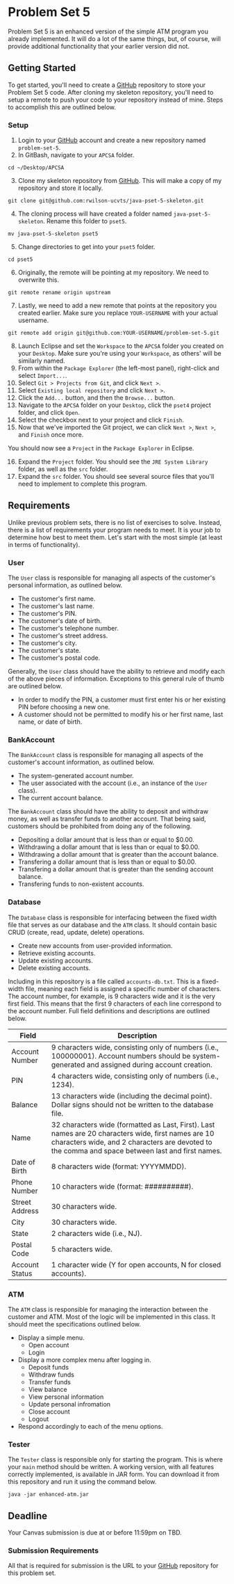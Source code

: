 # Problem Set 5

Problem Set 5 is an enhanced version of the simple ATM program you already implemented. It will do a lot of the same things, but, of course, will provide additional functionality that your earlier version did not.

## Getting Started

To get started, you'll need to create a [GitHub](https://github.com/) repository to store your Problem Set 5 code. After cloning my skeleton repository, you'll need to setup a remote to push your code to your repository instead of mine. Steps to accomplish this are outlined below.

### Setup

01. Login to your [GitHub](https://github.com/) account and create a new repository named `problem-set-5`.
02. In GitBash, navigate to your `APCSA` folder.
```
cd ~/Desktop/APCSA
```
03. Clone my skeleton repository from [GitHub](https://github.com/). This will make a copy of my repository and store it locally.
```
git clone git@github.com:rwilson-ucvts/java-pset-5-skeleton.git
```
04. The cloning process will have created a folder named `java-pset-5-skeleton`. Rename this folder to `pset5`.
```
mv java-pset-5-skeleton pset5
```
05. Change directories to get into your `pset5` folder.
```
cd pset5
```
06. Originally, the remote will be pointing at my repository. We need to overwrite this.
```
git remote rename origin upstream
```
07. Lastly, we need to add a new remote that points at the repository you created earlier. Make sure you replace `YOUR-USERNAME` with your actual username.
```
git remote add origin git@github.com:YOUR-USERNAME/problem-set-5.git
```
08. Launch Eclipse and set the `Workspace` to the `APCSA` folder you created on your `Desktop`. Make sure you're using your `Workspace`, as others' will be similarly named.
09. From within the `Package Explorer` (the left-most panel), right-click and select `Import...`.
10. Select `Git > Projects from Git`, and click `Next >`.
11. Select `Existing local repository` and click `Next >`.
12. Click the `Add...` button, and then the `Browse...` button.
13. Navigate to the `APCSA` folder on your `Desktop`, click the `pset4` project folder, and click `Open`.
14. Select the checkbox next to your project and click `Finish`.
15. Now that we've imported the Git project, we can click `Next >`, `Next >`, and `Finish` once more.

You should now see a `Project` in the `Package Explorer` in Eclipse.

16. Expand the `Project` folder. You should see the `JRE System Library` folder, as well as the `src` folder.
17. Expand the `src` folder. You should see several source files that you'll need to implement to complete this program.

## Requirements

Unlike previous problem sets, there is no list of exercises to solve. Instead, there is a list of requirements your program needs to meet. It is your job to determine how best to meet them. Let's start with the most simple (at least in terms of functionality).

### User

The `User` class is responsible for managing all aspects of the customer's personal information, as outlined below.

* The customer's first name.
* The customer's last name.
* The customer's PIN.
* The customer's date of birth.
* The customer's telephone number.
* The customer's street address.
* The customer's city.
* The customer's state.
* The customer's postal code.

Generally, the `User` class should have the ability to retrieve and modify each of the above pieces of information. Exceptions to this general rule of thumb are outlined below.

* In order to modify the PIN, a customer must first enter his or her existing PIN before choosing a new one.
* A customer should not be permitted to modify his or her first name, last name, or date of birth.

### BankAccount

The `BankAccount` class is responsible for managing all aspects of the customer's account information, as outlined below.

* The system-generated account number.
* The user associated with the account (i.e., an instance of the `User` class).
* The current account balance.

The `BankAccount` class should have the ability to deposit and withdraw money, as well as transfer funds to another account. That being said, customers should be prohibited from doing any of the following.

* Depositing a dollar amount that is less than or equal to $0.00.
* Withdrawing a dollar amount that is less than or equal to $0.00.
* Withdrawing a dollar amount that is greater than the account balance.
* Transfering a dollar amount that is less than or equal to $0.00.
* Transfering a dollar amount that is greater than the sending account balance.
* Transfering funds to non-existent accounts.

### Database

The `Database` class is responsible for interfacing between the fixed width file that serves as our database and the `ATM` class. It should contain basic CRUD (create, read, update, delete) operations.

* Create new accounts from user-provided information.
* Retrieve existing accounts.
* Update existing accounts.
* Delete existing accounts.

Including in this repository is a file called `accounts-db.txt`. This is a fixed-width file, meaning each field is assigned a specific number of characters. The account number, for example, is 9 characters wide and it is the very first field. This means that the first 9 characters of each line correspond to the account number. Full field definitions and descriptions are outlined below.

| Field | Description |
| --- | --- |
| Account Number | 9 characters wide, consisting only of numbers (i.e., 100000001). Account numbers should be system-generated and assigned during account creation. |
| PIN | 4 characters wide, consisting only of numbers (i.e., 1234). |
| Balance | 13 characters wide (including the decimal point). Dollar signs should not be written to the database file. |
| Name | 32 characters wide (formatted as Last, First). Last names are 20 characters wide, first names are 10 characters wide, and 2 characters are devoted to the comma and space between last and first names. |
| Date of Birth | 8 characters wide (format: YYYYMMDD). |
| Phone Number | 10 characters wide (format: ##########). |
| Street Address | 30 characters wide. |
| City | 30 characters wide. |
| State | 2 characters wide (i.e., NJ). |
| Postal Code | 5 characters wide. |
| Account Status | 1 character wide (Y for open accounts, N for closed accounts). |

### ATM

The `ATM` class is responsible for managing the interaction between the customer and ATM. Most of the logic will be implemented in this class. It should meet the specifications outlined below.

* Display a simple menu.
   - Open account
   - Login
* Display a more complex menu after logging in.
   - Deposit funds
   - Withdraw funds
   - Transfer funds
   - View balance
   - View personal information
   - Update personal infromation
   - Close account
   - Logout
* Respond accordingly to each of the menu options.

### Tester

The `Tester` class is responsible only for starting the program. This is where your `main` method should be written. A working version, with all features correctly implemented, is available in JAR form. You can download it from this repository and run it using the command below.
```
java -jar enhanced-atm.jar
```

## Deadline

Your Canvas submission is due at or before 11:59pm on TBD.

### Submission Requirements

All that is required for submission is the URL to your [GitHub](https://github.com/) repository for this problem set.
